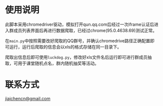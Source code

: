 # 使用说明

此脚本采用chromedriver驱动，模拟打开qun.qq.com后经过一次iframe认证后进入群成员列表界面后再进行数据爬取，已经过chrome(95.0.4638.69)测试正常。

在`main.py`中按照需要改好爬取的QQ群号，并确认chromedrive路径正确配置即可运行，运行后爬取的信息会以xls的格式存储在同一目录下。

爬取出信息后即可使用`luckdog.py`，修改好xls文件名后运行即可进行群成员抽取，可用于课堂随机点名，群内随机抽奖等活动。

# 联系方式

[jiajchencn@gmail.com](mailto:jiajchencn@gmail.com)